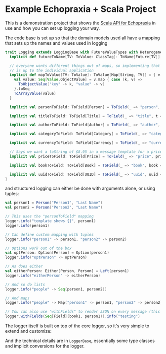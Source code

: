 # Example Echopraxia + Scala Project

This is a demonstration project that shows the [Scala API for Echopraxia](https://github.com/tersesystems/echopraxia-plusscala) in use and how you can set up logging your way.

The code base is set up so that the domain models used all have a mapping that sets up the names and values used in logging 

```scala
trait Logging extends LoggingBase with FutureValueTypes with HeterogeneousFieldSupport {
  implicit def futureToName[TV: ToValue: ClassTag]: ToName[Future[TV]] = _ => s"future[${classTag[TV].runtimeClass.getName}]"

  // everyone wants different things out of maps, so implementing that
  // is up to the individual application
  implicit def mapToValue[TV: ToValue]: ToValue[Map[String, TV]] = { v =>
    val value: Seq[Value.ObjectValue] = v.map { case (k, v) =>
      ToObjectValue("key" -> k, "value" -> v)
    }.toSeq
    ToArrayValue(value)
  }

  implicit val personToField: ToField[Person] = ToField(_ => "person", p => ToObjectValue("firstName" -> p.firstName, "lastName" -> p.lastName))

  implicit val titleToField: ToField[Title] = ToField(_ => "title", t => ToValue(t.raw).asString().abbreviateAfter(5))

  implicit val authorToField: ToField[Author] = ToField(_ => "author", a => ToValue(a.raw))

  implicit val categoryToField: ToField[Category] = ToField(_ => "category", c => ToValue(c.raw))

  implicit val currencyToField: ToField[Currency] = ToField(_ => "currency", currency => ToValue(currency.getCurrencyCode))

  // Says we want a toString of $8.95 in a message template for a price
  implicit val priceToField: ToField[Price] = ToField(_ => "price", price => ToObjectValue(price.currency, "amount" -> price.amount).withToStringValue(price.toString))

  implicit val bookToField: ToField[Book] = ToField(_ => "book", book => ToObjectValue(book.title, book.category, book.author, book.price))

  implicit val uuidToField: ToField[UUID] = ToField(_ => "uuid", uuid => ToValue(uuid.toString))
}
```

and structured logging can either be done with arguments alone, or using tuples:

```scala
val person1 = Person("Person1", "Last Name")
val person2 = Person("Person2", "Last Name")

// This uses the "personToField" mapping
logger.info("template shows {}", person1)
logger.info(person1)

// Can define custom mapping with tuples
logger.info("person1" -> person1, "person2" -> person2)

// Options work out of the box
val optPerson: Option[Person] = Option(person1)
logger.info("optPerson" -> optPerson)

// As does either
val eitherPerson: Either[Person, Person] = Left(person1)
logger.info("eitherPerson" -> eitherPerson)

// And so do lists
logger.info("people" -> Seq(person1, person2))

// And maps
logger.info("people" -> Map("person1" -> person1, "person2" -> person2))

// You can also use "withFields" to render JSON on every message (this will not show in line format)
logger.withFields(Seq[Field](book1, person1)).info("testing")
```

The logger itself is built on top of the core logger, so it's very simple to extend and customize:

And the technical details are in `LoggerBase`, essentially some type classes and implicit conversions for the logger.